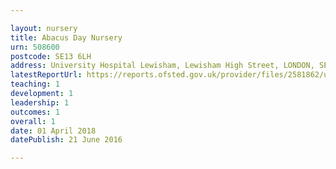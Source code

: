 ```yaml
---

layout: nursery
title: Abacus Day Nursery
urn: 508600
postcode: SE13 6LH
address: University Hospital Lewisham, Lewisham High Street, LONDON, SE13 6LH
latestReportUrl: https://reports.ofsted.gov.uk/provider/files/2581862/urn/508600.pdf
teaching: 1
development: 1
leadership: 1
outcomes: 1
overall: 1
date: 01 April 2018 
datePublish: 21 June 2016

---
```


